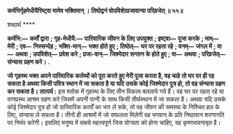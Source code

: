 **कर्मभिर्गृहमेधीयैरिष्ट्वा मामेव भक्तिमान् ।** **तिष्ठेद्वनं वोपविशेत्प्रजावान्वा परिव्रजेत् ॥ ५५॥** 

शब्दार्थ **** 

**कर्मभि:—** **कर्मों द्वारा** **; गृह-मेधीयै:—** **पारिवारिक जीवन के लिए उपयुक्त** **; इष्ट्वा—** **पूजा करके** **; माम्—** **मेरी** **; एव—** **निस्सन्देह** **;** **भक्ति-मान्—** **भक्त होते हुए** **; तिष्ठेत्—** **घर पर रहता रहे** **; वनम्—** **जंगल में** **; वा—** **अथवा** **; उपविशेत्—** **प्रवेश करे** **; प्रजा-वान्—** **जिश्मेदार सन्तान के होते हुए** **; वा—** **अथवा** **; परिव्रजेत्—** **संन्यास ग्रहण करे।** **.** 

**जो गृहस्थ भक्त अपने पारिवारिक कर्तव्यों को पूरा करते हुए मेरी पूजा करता है, वह चाहे** **तो घर पर ही रह सकता है अथवा किसी पवित्र स्थान में जा सकता है या यदि उसके कोई** **जिश्मेदार पुत्र हो, तो वह संन्यास ग्रहण कर सकता है।** **तात्पर्य :** इस श्लोक में गृहस्थ के लिए तीन विकल्प बतलाये गये हैं। वह घर पर रहता रहे या वानप्रस्थ आश्रम ग्रहण करे जिसमें अपनी पत्नी के साथ किसी तीर्थस्थान में जा सकता है। अथवा यदि उसके कोई जिश्मेदार पुत्र हो जो पारिवारिक कार्यों का भार ले सके, तो वह जीवन की समस्या के निश्चित हल के लिए, संन्यास ले सकता है। तीनों ही आश्रमों में जो सफलता मिलेगी वह भगवान् के प्रति निष्ठावान शरणागति पर निर्भर करेगी। इसलिए मनुष्य में सबसे महत्त्वपूर्ण जिस योग्यता को होना चाहिए, वह कृष्णभावनामृत है।   